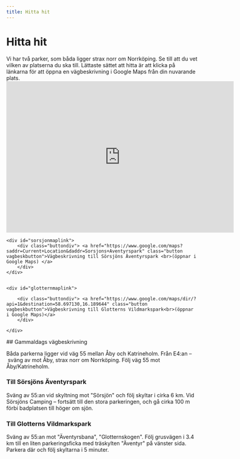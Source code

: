 ```yaml
---
title: Hitta hit
---
```


   <div id="hittahitintro">
    <h1>
       Hitta hit
    </h1>
Vi har två parker, som båda ligger strax norr om Norrköping. Se till att du vet vilken av platserna du ska till. Lättaste sättet att hitta är att klicka på länkarna för att öppna en vägbeskrivning i Google Maps från din nuvarande plats.
    </div>

<div id="hittahitcontainer">
    <div id="karta">
<iframe width="600px" height="400px" frameBorder="0" allowfullscreen   src="https://umap.openstreetmap.fr/en/map/aventyrsupplevelser_249961?scaleControl=false&miniMap=false&scrollWheelZoom=false&zoomControl=true&allowEdit=false&moreControl=false&searchControl=null&tilelayersControl=null&embedControl=null&datalayersControl=null&onLoadPanel=undefined&captionBar=false&fullscreenControl=true"></iframe>
</div>

<div id="mapslinks">

    <div id="sorsjonmaplink">
        <div class="buttondiv"> <a href="https://www.google.com/maps?saddr=Current+Location&daddr=Sorsjons+Aventyrspark" class="button vagbeskbutton">Vägbeskrivning till Sörsjöns Äventyrspark <br>(öppnar i Google Maps) </a>
        </div>
    </div>


    <div id="glotternmaplink">

        <div class="buttondiv"> <a href="https://www.google.com/maps/dir/?api=1&destination=58.697130,16.189644" class="button vagbeskbutton">Vägbeskrivning till Glotterns Vildmarkspark<br>(öppnar i Google Maps)</a>
        </div>
        
    </div>

</div>

</div>

<div id="gammaldags" markdown="1">
## Gammaldags vägbeskrivning

Båda parkerna ligger vid väg 55 mellan Åby och Katrineholm. Från E4:an – sväng av mot Åby, strax norr om Norrköping. Följ väg 55 mot Åby/Katrineholm.  

### Till Sörsjöns Äventyrspark
 
Sväng av 55:an vid skyltning mot "Sörsjön" och följ skyltar i cirka 6 km. Vid Sörsjöns Camping – fortsätt till den stora parkeringen, och gå cirka 100 m förbi badplatsen till höger om sjön.  
  
### Till Glotterns Vildmarkspark
 
Sväng av 55:an mot "Äventyrsbana", "Glotternskogen". Följ grusvägen i 3.4 km till en liten parkeringsficka med träskylten "Äventyr" på vänster sida. Parkera där och följ skyltarna i 5 minuter.  
</div>

  
       